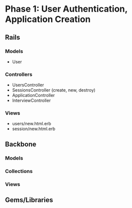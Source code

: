 # Phase 1: User Authentication, Application Creation

## Rails
### Models
* User

### Controllers
* UsersController
* SessionsController (create, new, destroy)
* ApplicationController
* InterviewController

### Views
* users/new.html.erb
* session/new.html.erb

## Backbone
### Models

### Collections

### Views

## Gems/Libraries
